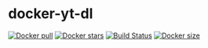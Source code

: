 # docker-yt-dl
[![Docker pull](https://img.shields.io/docker/pulls/nouchka/yt-dl)](https://hub.docker.com/r/nouchka/yt-dl/)
[![Docker stars](https://img.shields.io/docker/stars/nouchka/yt-dl)](https://hub.docker.com/r/nouchka/yt-dl/)
[![Build Status](https://gitlab.com/japromis/docker-yt-dl/badges/master/pipeline.svg)](https://gitlab.com/japromis/docker-yt-dl/pipelines)
[![Docker size](https://img.shields.io/docker/image-size/nouchka/yt-dl/latest)](https://hub.docker.com/r/nouchka/yt-dl/)

